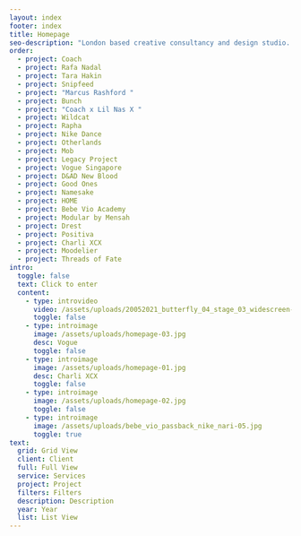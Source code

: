 ```yaml
---
layout: index
footer: index
title: Homepage
seo-description: "London based creative consultancy and design studio. "
order:
  - project: Coach
  - project: Rafa Nadal
  - project: Tara Hakin
  - project: Snipfeed
  - project: "Marcus Rashford "
  - project: Bunch
  - project: "Coach x Lil Nas X "
  - project: Wildcat
  - project: Rapha
  - project: Nike Dance
  - project: Otherlands
  - project: Mob
  - project: Legacy Project
  - project: Vogue Singapore
  - project: D&AD New Blood
  - project: Good Ones
  - project: Namesake
  - project: HOME
  - project: Bebe Vio Academy
  - project: Modular by Mensah
  - project: Drest
  - project: Positiva
  - project: Charli XCX
  - project: Moodelier
  - project: Threads of Fate
intro:
  toggle: false
  text: Click to enter
  content:
    - type: introvideo
      video: /assets/uploads/20052021_butterfly_04_stage_03_widescreen-1-.mp4
      toggle: false
    - type: introimage
      image: /assets/uploads/homepage-03.jpg
      desc: Vogue
      toggle: false
    - type: introimage
      image: /assets/uploads/homepage-01.jpg
      desc: Charli XCX
      toggle: false
    - type: introimage
      image: /assets/uploads/homepage-02.jpg
      toggle: false
    - type: introimage
      image: /assets/uploads/bebe_vio_passback_nike_nari-05.jpg
      toggle: true
text:
  grid: Grid View
  client: Client
  full: Full View
  service: Services
  project: Project
  filters: Filters
  description: Description
  year: Year
  list: List View
---
```

